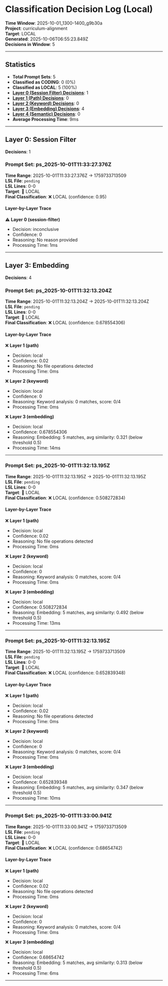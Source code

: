 # Classification Decision Log (Local)

**Time Window**: 2025-10-01_1300-1400_g9b30a<br>
**Project**: curriculum-alignment<br>
**Target**: LOCAL<br>
**Generated**: 2025-10-06T06:55:23.849Z<br>
**Decisions in Window**: 5

---

## Statistics

- **Total Prompt Sets**: 5
- **Classified as CODING**: 0 (0%)
- **Classified as LOCAL**: 5 (100%)
- **[Layer 0 (Session Filter) Decisions](#layer-0-session-filter)**: 1
- **[Layer 1 (Path) Decisions](#layer-1-path)**: 0
- **[Layer 2 (Keyword) Decisions](#layer-2-keyword)**: 0
- **[Layer 3 (Embedding) Decisions](#layer-3-embedding)**: 4
- **[Layer 4 (Semantic) Decisions](#layer-4-semantic)**: 0
- **Average Processing Time**: 9ms

---

## Layer 0: Session Filter

**Decisions**: 1

### Prompt Set: ps_2025-10-01T11:33:27.376Z

**Time Range**: 2025-10-01T11:33:27.376Z → 1759733713509<br>
**LSL File**: `pending`<br>
**LSL Lines**: 0-0<br>
**Target**: 📍 LOCAL<br>
**Final Classification**: ❌ LOCAL (confidence: 0.95)

#### Layer-by-Layer Trace

⚠️ **Layer 0 (session-filter)**
- Decision: inconclusive
- Confidence: 0
- Reasoning: No reason provided
- Processing Time: 1ms

---

## Layer 3: Embedding

**Decisions**: 4

### Prompt Set: ps_2025-10-01T11:32:13.204Z

**Time Range**: 2025-10-01T11:32:13.204Z → 2025-10-01T11:32:13.204Z<br>
**LSL File**: `pending`<br>
**LSL Lines**: 0-0<br>
**Target**: 📍 LOCAL<br>
**Final Classification**: ❌ LOCAL (confidence: 0.678554306)

#### Layer-by-Layer Trace

❌ **Layer 1 (path)**
- Decision: local
- Confidence: 0.02
- Reasoning: No file operations detected
- Processing Time: 0ms

❌ **Layer 2 (keyword)**
- Decision: local
- Confidence: 0
- Reasoning: Keyword analysis: 0 matches, score: 0/4
- Processing Time: 0ms

❌ **Layer 3 (embedding)**
- Decision: local
- Confidence: 0.678554306
- Reasoning: Embedding: 5 matches, avg similarity: 0.321 (below threshold 0.5)
- Processing Time: 14ms

---

### Prompt Set: ps_2025-10-01T11:32:13.195Z

**Time Range**: 2025-10-01T11:32:13.195Z → 2025-10-01T11:32:13.195Z<br>
**LSL File**: `pending`<br>
**LSL Lines**: 0-0<br>
**Target**: 📍 LOCAL<br>
**Final Classification**: ❌ LOCAL (confidence: 0.508272834)

#### Layer-by-Layer Trace

❌ **Layer 1 (path)**
- Decision: local
- Confidence: 0.02
- Reasoning: No file operations detected
- Processing Time: 0ms

❌ **Layer 2 (keyword)**
- Decision: local
- Confidence: 0
- Reasoning: Keyword analysis: 0 matches, score: 0/4
- Processing Time: 0ms

❌ **Layer 3 (embedding)**
- Decision: local
- Confidence: 0.508272834
- Reasoning: Embedding: 5 matches, avg similarity: 0.492 (below threshold 0.5)
- Processing Time: 13ms

---

### Prompt Set: ps_2025-10-01T11:32:13.195Z

**Time Range**: 2025-10-01T11:32:13.195Z → 1759733713509<br>
**LSL File**: `pending`<br>
**LSL Lines**: 0-0<br>
**Target**: 📍 LOCAL<br>
**Final Classification**: ❌ LOCAL (confidence: 0.652839348)

#### Layer-by-Layer Trace

❌ **Layer 1 (path)**
- Decision: local
- Confidence: 0.02
- Reasoning: No file operations detected
- Processing Time: 0ms

❌ **Layer 2 (keyword)**
- Decision: local
- Confidence: 0
- Reasoning: Keyword analysis: 0 matches, score: 0/4
- Processing Time: 0ms

❌ **Layer 3 (embedding)**
- Decision: local
- Confidence: 0.652839348
- Reasoning: Embedding: 5 matches, avg similarity: 0.347 (below threshold 0.5)
- Processing Time: 10ms

---

### Prompt Set: ps_2025-10-01T11:33:00.941Z

**Time Range**: 2025-10-01T11:33:00.941Z → 1759733713509<br>
**LSL File**: `pending`<br>
**LSL Lines**: 0-0<br>
**Target**: 📍 LOCAL<br>
**Final Classification**: ❌ LOCAL (confidence: 0.68654742)

#### Layer-by-Layer Trace

❌ **Layer 1 (path)**
- Decision: local
- Confidence: 0.02
- Reasoning: No file operations detected
- Processing Time: 0ms

❌ **Layer 2 (keyword)**
- Decision: local
- Confidence: 0
- Reasoning: Keyword analysis: 0 matches, score: 0/4
- Processing Time: 0ms

❌ **Layer 3 (embedding)**
- Decision: local
- Confidence: 0.68654742
- Reasoning: Embedding: 5 matches, avg similarity: 0.313 (below threshold 0.5)
- Processing Time: 6ms

---

